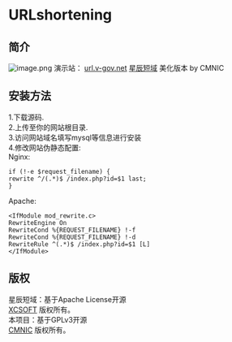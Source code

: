 # URLshortening
## 简介
![image.png](https://i.loli.net/2020/05/24/msMT7ztKZOdJn85.png)
演示站： [url.v-gov.net](https://url.v-gov.net)
[星辰短域](https://github.com/soxft/UrlShorting) 美化版本 by CMNIC
## 安装方法
1.下载源码.<br/>
2.上传至你的网站根目录.<br/>
3.访问网站域名填写mysql等信息进行安装<br/>
4.修改网站伪静态配置:<br/>
Nginx:  
```
if (!-e $request_filename) {
rewrite ^/(.*)$ /index.php?id=$1 last;
}
```
Apache:
```
<IfModule mod_rewrite.c>
RewriteEngine On
RewriteCond %{REQUEST_FILENAME} !-f
RewriteCond %{REQUEST_FILENAME} !-d
RewriteRule ^(.*)$ /index.php?id=$1 [L]
</IfModule>
```

## 版权
星辰短域：基于Apache License开源<br/>
[XCSOFT](https://xsot.cn/) 版权所有。<br/>
本项目：基于GPLv3开源<br/>
[CMNIC](https://github.com/cmnic) 版权所有。
